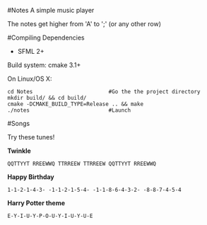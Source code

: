 #Notes
A simple music player

The notes get higher from 'A' to ';' (or any other row)

#Compiling
Dependencies

* SFML 2+

Build system: cmake 3.1+


On Linux/OS X:

```
cd Notes                        #Go the the project directory
mkdir build/ && cd build/
cmake -DCMAKE_BUILD_TYPE=Release .. && make
./notes                         #Launch
```

#Songs

Try these tunes!

**Twinkle**
  ```
  QQTTYYT RREEWWQ TTRREEW TTRREEW QQTTYYT RREEWWQ
  ```
**Happy Birthday**
  ```
  1-1-2-1-4-3- -1-1-2-1-5-4- -1-1-8-6-4-3-2- -8-8-7-4-5-4
  ```
**Harry Potter theme**
  ```
  E-Y-I-U-Y-P-O-U-Y-I-U-Y-U-E
  ```
